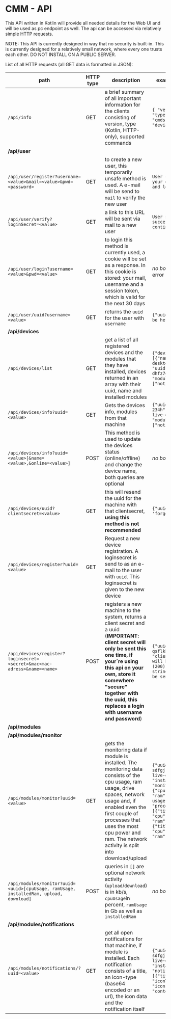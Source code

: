 # CMM - API

This API written in Kotlin will provide all needed details for the Web UI and will be used as pc endpoint as well.
The api can be accessed via relatively simple HTTP requests.

NOTE: This API is currently designed in way that no security is built-in. This is currently designed for a relatively small network, where every one trusts each other. DO NOT INSTALL ON A PUBLIC SERVER.

List of all HTTP requests (all GET data is formatted in JSON):

path | HTTP type | description | example return body
--- | --- | --- | ---
`/api/info` | GET | a brief summary of all important information for the clients  consisting of version, type (Kotlin, HTTP-only), supported commands  | ```{ "version":"1.0", "type":"kotlin", "cmds":["info", "devicelist"]}```
**/api/user** | | | 
`/api/user/register?username=<value>&mail=<value>&pwd=<password>` | GET | to create a new user, this temporarily unsafe method is used. A e-mail will be send to `mail` to verify the new user | `User created, check your emails to verify and login`
`/api/user/verify?loginSecret=<value>` | GET | a link to this URL will be sent via mail to a new user | `User $username was successfully verified, continue to login`
`/api/user/login?username=<value>&pwd=<value>` | GET | to login this method is currently used, a cookie will be set as a response. In this cookie is stored: your mail, username and a session token, which is valid for the next 30 days | *no body returned* or an error string
`/api/user/uuid?username=<value>` | GET | returns the `uuid` for the user with `username` | `{"uuid":"your uuid will be here"}`
**/api/devices** | | | 
`/api/devices/list` | GET | get a list of all registered devices and the modules that they have installed, devices returned in an array with their uuid, name and installed modules | ```{"devices":[{"name":"ubuntu-live-desktop", "uuid":"18908j-dhfz7430jkk", "modules":["notifier"]}]```
`/api/devices/info?uuid=<value>` | GET | Gets the devices info, modules from that machine | ```{"uuid":"asdhuiq34-234h", name="ubuntu-live-desktop", "modules":["notifier","monitor"]}```
`/api/devices/info?uuid=<value>[&name=<value>,&online=<value>]` | POST | This method is used to update the devices status (online/offline) and change the device name, both queries are optional | *no body returned*
`/api/devices/uuid?clientsecret=<value>` | GET | this will resend the uuid for the machine with that clientsecret, **using this method is not recommended** | ```{"uuid":"your 'forgotten' uuid"}```
`/api/devices/register?uuid=<value>` | GET | Request a new device registration. A loginsecret is send to as an e-mail to the user with `uuid`. This loginsecret is given to the new device 
`/api/devices/register?loginsecret=<secret>&mac<mac-adress>&name=<name>` | POST | registers a new machine to the system, returns a client secret and a uuid (**IMPORTANT: client secret will only be sent this one time, if your`re using this api on your own, store it somewhere "secure" together with the uuid, this replaces a login with username and password**) | ```{"uuid":"ankfhglkajh1-qsflkhjh34iuh", "clientsecret":"here will be a twohundred (200) character long string wich will only be sent this one time}```
**/api/modules** | | | 
**/api/modules/monitor** | | |
`/api/modules/monitor?uuid=<value>` | GET | gets the monitoring data if module is installed. The monitoring data consists of the cpu usage, ram usage, drive spaces, network usage and, if enabled even the first couple of processes that uses the most cpu power and ram. The network activity is split into download/upload | ```{"uuid":"alkhjg4-sdfgj", "name":"ubuntu-live-desktop", "installed":true, "monitoring":{"cpu":"29%", "ram":5/8GB", "network-usage":"50kb/20kb", "processes":[{"title":"Firefox", "cpu":"10%", "ram":"500Mb"}, {"title":"Geekbench", "cpu":"90%", "ram":"100Mb"}]}```
`/api/modules/monitor?uuid=<uuid>[cpuUsage, ramUsage, installedRam, upload, download]` | POST | queries in `[]` are optional network activity (`upload`/`download`) is in kb/s, `cpuUsage`in percent, `ramUsage` in Gb as well as `installedRam` | *no body returned*
**/api/modules/notifications** | | |
`/api/modules/notifications/?uuid=<value>` | GET | get all open notifications for that machine, if module is installed. Each notification consists of a title, an icon-type (base64 encoded or an url), the icon data and the notification itself | ```{"uuid":"alkhjg4-sdfgj", "name":"ubuntu-live-desktop", "installed":true, "notifications":[{"title":"Test", "iconType":"url", "icon":"...", "content":"abc"}]}```